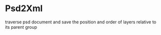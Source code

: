 # Psd2Xml
traverse  psd document and save the position and order of layers relative to its parent group
